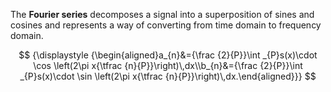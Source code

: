 The **Fourier series** decomposes a signal into a superposition of sines and cosines and represents a way of converting from time domain to frequency domain.

$$
{\displaystyle {\begin{aligned}a_{n}&={\frac {2}{P}}\int _{P}s(x)\cdot \cos \left(2\pi x{\tfrac {n}{P}}\right)\,dx\\b_{n}&={\frac {2}{P}}\int _{P}s(x)\cdot \sin \left(2\pi x{\tfrac {n}{P}}\right)\,dx.\end{aligned}}}	
$$

 

 